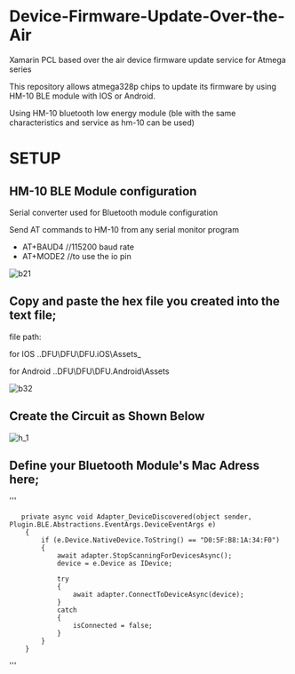# Device-Firmware-Update-Over-the-Air

Xamarin PCL based over the air device firmware update service for Atmega series
 
This repository allows atmega328p chips to update its firmware by using HM-10 BLE module with IOS or Android.

Using HM-10 bluetooth low energy module (ble with the same characteristics and service as hm-10 can be used) 
# SETUP

## HM-10 BLE Module configuration

Serial converter used for Bluetooth module configuration

Send AT commands to HM-10 from any serial monitor program

* AT+BAUD4 //115200 baud rate
* AT+MODE2 //to use the io pin

![b21](https://user-images.githubusercontent.com/18028933/39959839-7f2c1c96-5620-11e8-871d-9b9d4ff0f47b.png)




## Copy and paste the hex file you created into the text file;

file path:

for IOS ..DFU\DFU\DFU.iOS\Assets_

for Android ..DFU\DFU\DFU.Android\Assets

![b32](https://user-images.githubusercontent.com/18028933/39961121-1ec424da-5638-11e8-9b58-26767f99f988.png)

## Create the Circuit as Shown Below

![h_1](https://user-images.githubusercontent.com/18028933/39955746-1b2469e4-55dd-11e8-8578-43fef2bacea5.png)

## Define your Bluetooth Module's Mac Adress here;

'''

       private async void Adapter_DeviceDiscovered(object sender, Plugin.BLE.Abstractions.EventArgs.DeviceEventArgs e)
        {
            if (e.Device.NativeDevice.ToString() == "D0:5F:B8:1A:34:F0")                            
            {
                await adapter.StopScanningForDevicesAsync();        
                device = e.Device as IDevice;
                                                  
                try
                {
                    await adapter.ConnectToDeviceAsync(device);      
                }
                catch
                {
                    isConnected = false;
                }
            }
        }
        
'''
